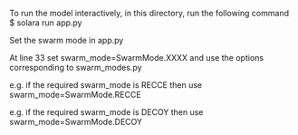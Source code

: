To run the model interactively, in this directory, run the following command
$ solara run app.py

Set the swarm mode in app.py

At line 33 set swarm_mode=SwarmMode.XXXX and use the options corresponding to swarm_modes.py

e.g. if the required swarm_mode is RECCE then use swarm_mode=SwarmMode.RECCE

e.g. if the required swarm_mode is DECOY then use swarm_mode=SwarmMode.DECOY
